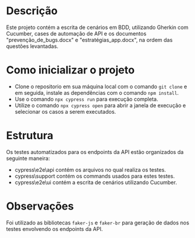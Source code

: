 # Descrição

Este projeto contém a escrita de cenários em BDD, utilizando Gherkin com Cucumber, cases de automação de API e os documentos "prevenção_de_bugs.docx" e "estratégias_app.docx", na ordem das questões levantadas.

# Como inicializar o projeto

* Clone o repositorio em sua máquina local com o comando ```git clone``` e em seguida, instale as dependências com o comando ```npm install```.
* Use o comando ```npx cypress run``` para execução completa.
* Utilize o comando ```npx cypress open``` para abrir a janela de execução e selecionar os casos a serem executados.

# Estrutura

Os testes automatizados para os endpoints da API estão organizados da seguinte maneira: 
* cypress\e2e\api contém os arquivos no qual realiza os testes.
* cypress\support contém os commands usados para estes testes.
* cypress\e2e\ui contém a escrita de cenários utilizando Cucumber.

# Observações

Foi utilizado as bibliotecas ```faker-js``` e ```faker-br``` para geração de dados nos testes envolvendo os endpoints da API.
